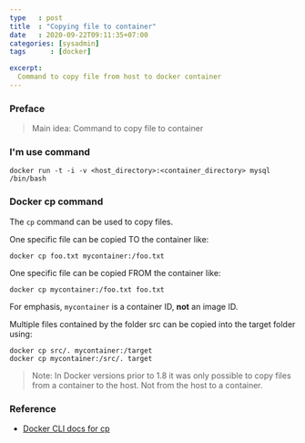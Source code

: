 ```yaml
---
type   : post
title  : "Copying file to container"
date   : 2020-09-22T09:11:35+07:00
categories: [sysadmin]
tags      : [docker]

excerpt:
  Command to copy file from host to docker container
---
```


### Preface
>Main idea: Command to copy file to container

### I'm use command
    docker run -t -i -v <host_directory>:<container_directory> mysql /bin/bash

### Docker cp command
The ```cp``` command can be used to copy files.

One specific file can be copied TO the container like:

    docker cp foo.txt mycontainer:/foo.txt

One specific file can be copied FROM the container like:

    docker cp mycontainer:/foo.txt foo.txt

For emphasis, ```mycontainer``` is a container ID, **not** an image ID.

Multiple files contained by the folder src can be copied into the target folder using:

    docker cp src/. mycontainer:/target
    docker cp mycontainer:/src/. target

>Note: In Docker versions prior to 1.8 it was only possible to copy files from a container to the host. Not from the host to a container.

### Reference
- [Docker CLI docs for cp](https://docs.docker.com/engine/reference/commandline/cp/)
